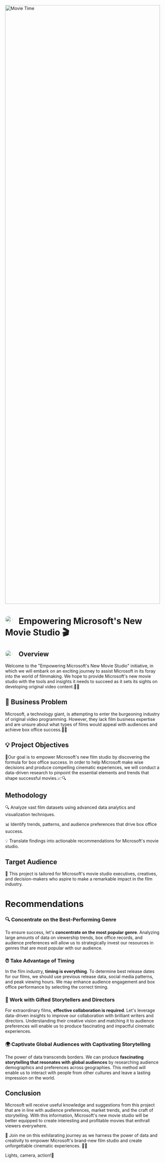 <div style="width: 100%; height: 50%;">
  <img src="https://github.com/Amell88/Microsoft-Movies/assets/121213708/8c619dbd-5b51-4622-9c85-f2828393c6e0" alt="Movie Time" style="width: 100%; height: 100%;">
</div>

# <img src="https://github.com/Amell88/Microsoft-Movies/assets/121213708/adf60dbf-fe5d-4276-8c12-fb18737d4962" alt="Fireworks" style="float: left; margin-right: 20px; width: 24px; height: 24px; border-radius: 50%;" /> Empowering Microsoft's New Movie Studio 🎬


## <img src="https://github.com/Amell88/Microsoft-Movies/assets/121213708/74487911-8f5d-4ce9-abd7-ac951323aa86" alt="Infographic" style="vertical-align: middle; float: left; margin-right: 20px; width: 24px; height: 24px; border-radius: 50%;" /> Overview

Welcome to the "Empowering Microsoft's New Movie Studio" initiative, in which we will embark on an exciting journey to assist Microsoft in its foray into the world of filmmaking. We hope to provide Microsoft's new movie studio with the tools and insights it needs to succeed as it sets its sights on developing original video content.🎥🎉

## 🎯 Business Problem

Microsoft, a technology giant, is attempting to enter the burgeoning industry of original video programming. However, they lack film business expertise and are unsure about what types of films would appeal with audiences and achieve box office success.🤔💼


## 💡 Project Objectives

🎯Our goal is to empower Microsoft's new film studio by discovering the formula for box office success. In order to help Microsoft make wise decisions and produce compelling cinematic experiences, we will conduct a data-driven research to pinpoint the essential elements and trends that shape successful movies.📈🔍

## Methodology

🔍 Analyze vast film datasets using advanced data analytics and visualization techniques.

📊 Identify trends, patterns, and audience preferences that drive box office success.

💡 Translate findings into actionable recommendations for Microsoft's movie studio.

## Target Audience

🎉 This project is tailored for Microsoft's movie studio executives, creatives, and decision-makers who aspire to make a remarkable impact in the film industry.

# Recommendations
### 🔍 Concentrate on the Best-Performing Genre
To ensure success, let's **concentrate on the most popular genre**. Analyzing large amounts of data on viewership trends, box office records, and audience preferences will allow us to strategically invest our resources in genres that are most popular with our audience.

### ⏰ Take Advantage of Timing
In the film industry, **timing is everything**. To determine best release dates for our films, we should use previous release data, social media patterns, and peak viewing hours. We may enhance audience engagement and box office performance by selecting the correct timing.

### 🤝 Work with Gifted Storytellers and Directors
For extraordinary films, **effective collaboration is required**. Let's leverage data-driven insights to improve our collaboration with brilliant writers and directors. Understanding their creative vision and matching it to audience preferences will enable us to produce fascinating and impactful cinematic experiences.

### 🌍 Captivate Global Audiences with Captivating Storytelling
The power of data transcends borders. We can produce **fascinating storytelling that resonates with global audiences** by researching audience demographics and preferences across geographies. This method will enable us to interact with people from other cultures and leave a lasting impression on the world.


## Conclusion
Microsoft will receive useful knowledge and suggestions from this project that are in line with audience preferences, market trends, and the craft of storytelling. With this information, Microsoft's new movie studio will be better equipped to create interesting and profitable movies that enthrall viewers everywhere.


🚀 Join me on this exhilarating journey as we harness the power of data and creativity to empower Microsoft's brand-new film studio and create unforgettable cinematic experiences. 🎥🚀


Lights, camera, action!🌟


